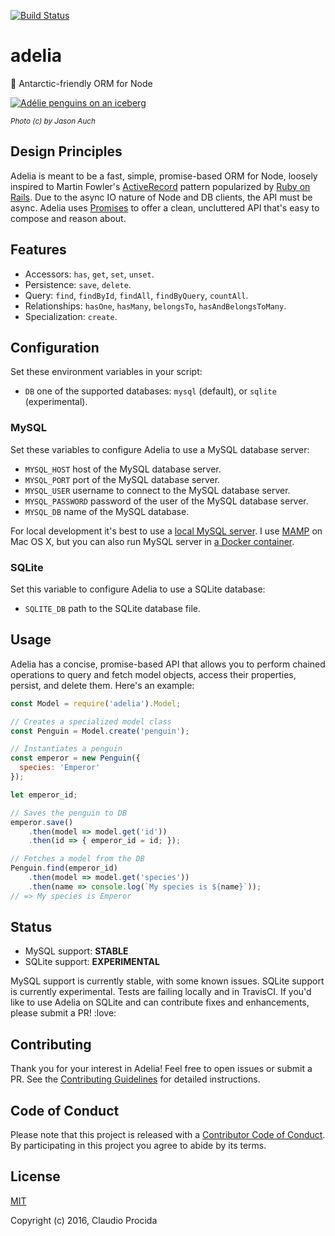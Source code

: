 [![Build Status](https://travis-ci.org/emeraldion/adelia.svg?branch=master)](https://travis-ci.org/emeraldion/adelia)

# adelia

:penguin: Antarctic-friendly ORM for Node

[![Adélie penguins on an iceberg](https://c3.staticflickr.com/4/3426/3212303306_aed5d043e5_z.jpg)](https://www.flickr.com/photos/10004136@N05/3212303306)

_<small>Photo (c) by Jason Auch</small>_

## Design Principles

Adelia is meant to be a fast, simple, promise-based ORM for Node, loosely inspired to Martin Fowler's [ActiveRecord](http://www.martinfowler.com/eaaCatalog/activeRecord.html) pattern popularized by [Ruby on Rails](http://rubyonrails.org/). Due to the async IO nature of Node and DB clients, the API must be async. Adelia uses [Promises](https://promisesaplus.com/) to offer a clean, uncluttered API that's easy to compose and reason about.

## Features

* Accessors: `has`, `get`, `set`, `unset`.
* Persistence: `save`, `delete`.
* Query: `find`, `findById`, `findAll`, `findByQuery`, `countAll`.
* Relationships: `hasOne`, `hasMany`, `belongsTo`, `hasAndBelongsToMany`.
* Specialization: `create`.

## Configuration

Set these environment variables in your script:

* `DB` one of the supported databases: `mysql` (default), or `sqlite` (experimental).

### MySQL

Set these variables to configure Adelia to use a MySQL database server: 

* `MYSQL_HOST` host of the MySQL database server.
* `MYSQL_PORT` port of the MySQL database server.
* `MYSQL_USER` username to connect to the MySQL database server.
* `MYSQL_PASSWORD` password of the user of the MySQL database server.
* `MYSQL_DB` name of the MySQL database.

For local development it's best to use a [local MySQL server](https://dev.mysql.com/doc/mysql-getting-started/). I use [MAMP](https://www.mamp.info/) on Mac OS X, but you can also run MySQL server in [a Docker container](https://hub.docker.com/r/mysql/mysql-server/).

### SQLite

Set this variable to configure Adelia to use a SQLite database:

* `SQLITE_DB` path to the SQLite database file.

## Usage

Adelia has a concise, promise-based API that allows you to perform chained operations to query and fetch model objects, access their properties, persist, and delete them. Here's an example:

```js
const Model = require('adelia').Model;

// Creates a specialized model class
const Penguin = Model.create('penguin');

// Instantiates a penguin
const emperor = new Penguin({
  species: 'Emperor'
});

let emperor_id;

// Saves the penguin to DB
emperor.save()
	.then(model => model.get('id'))
	.then(id => { emperor_id = id; });

// Fetches a model from the DB
Penguin.find(emperor_id)
	.then(model => model.get('species'))
	.then(name => console.log(`My species is ${name}`));
// => My species is Emperor
```

## Status

* MySQL support: **STABLE**
* SQLite support: **EXPERIMENTAL**

MySQL support is currently stable, with some known issues.
SQLite support is currently experimental. Tests are failing locally and in TravisCI. If you'd like to use Adelia on SQLite and can contribute fixes and enhancements, please submit a PR! :love:

## Contributing

Thank you for your interest in Adelia! Feel free to open issues or submit a PR. See the [Contributing Guidelines](https://github.com/emeraldion/adelia/blob/master/CONTRIBUTING.md) for detailed instructions.

## Code of Conduct

Please note that this project is released with a [Contributor Code of Conduct](https://github.com/emeraldion/adelia/blob/master/CODE_OF_CONDUCT.md). By participating in this project you agree to abide by its terms.

## License

[MIT](https://opensource.org/licenses/MIT)

Copyright (c) 2016, Claudio Procida
